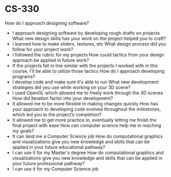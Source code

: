 # CS-330

How do I approach designing software?
- I approach designing software by developing rough drafts on projects
What new design skills has your work on the project helped you to craft?
- I learned how to make sliders, textures, etc
What design process did you follow for your project work?
- I followed the rubric for my projects
How could tactics from your design approach be applied in future work?
- If the projects fall in line similar with the projects I worked with in this course, I'll be able to utilize those tactics
How do I approach developing programs?
- I develop code and make sure it's able to run
What new development strategies did you use while working on your 3D scene?
- I used OpenGL which allowed me to freely work through the 3D scenes
How did iteration factor into your development?
- It allowed me to be more flexible in making changes quickly
How has your approach to developing code evolved throughout the milestones, which led you to the project’s completion?
- It allowed me to get more practice in, eventually letting me finish the final project with ease
How can computer science help me in reaching my goals?
- It can land me a Computer Science job
How do computational graphics and visualizations give you new knowledge and skills that can be applied in your future educational pathway?
- I can use it for my Master's degree
How do computational graphics and visualizations give you new knowledge and skills that can be applied in your future professional pathway?
- I can use it for my Computer Science job
